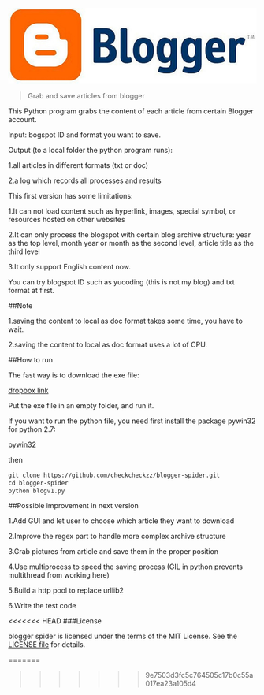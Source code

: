 [![logo](imgs/bloggerlogo.jpg)](https://github.com/checkcheckzz/blogger-spider)

> Grab and save articles from blogger


This Python program grabs the content of each article from certain Blogger account.

Input: bogspot ID and format you want to save.

Output (to a local folder the python program runs):

1.all articles in different formats (txt or doc)

2.a log which records all processes and results

This first version has some limitations:
 
1.It can not load content such as hyperlink, images, special symbol, or resources hosted on other websites

2.It can only process the blogspot with certain blog archive structure: year as the top level, month year or month as the second level, article title as the third level

3.It only support English content now.

You can try blogspot ID such as yucoding (this is not my blog) and txt format at first.

##Note

1.saving the content to local as doc format takes some time, you have to wait.

2.saving the content to local as doc format uses a lot of CPU.


##How to run

The fast way is to download the exe file:

[dropbox link](<https://www.dropbox.com/sh/lfhgu02asw1ebqp/f6zJuZDTJJ>)

Put the exe file in an empty folder, and run it.  

If you want to run the python file, you need first install the package pywin32 for python 2.7:


[pywin32](<http://sourceforge.net/projects/pywin32/files/pywin32/Build%20218/>)

then

    git clone https://github.com/checkcheckzz/blogger-spider.git
    cd blogger-spider
    python blogv1.py
    
##Possible improvement in next version

1.Add GUI and let user to choose which article they want to download 

2.Improve the regex part to handle more complex archive structure 

3.Grab pictures from article and save them in the proper position

4.Use multiprocess to speed the saving process (GIL in python prevents multithread from working here)

5.Build a http pool to replace urllib2 

6.Write the test code

<<<<<<< HEAD
###License

blogger spider is licensed under the terms of the MIT License. See the [LICENSE file](https://github.com/checkcheckzz/blogger-spider/blob/master/LICENSE) for details.

=======
>>>>>>> 9e7503d3fc5c764505c17b0c55a017ea23a105d4


    


